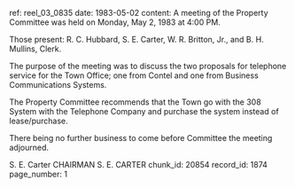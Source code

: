 ref: reel_03_0835
date: 1983-05-02
content: A meeting of the Property Committee was held on Monday, May 2, 1983 at 4:00 PM.

Those present: R. C. Hubbard, S. E. Carter, W. R. Britton, Jr., and B. H. Mullins, Clerk.

The purpose of the meeting was to discuss the two proposals for telephone service for the Town Office; one from Contel and one from Business Communications Systems.

The Property Committee recommends that the Town go with the 308 System with the Telephone Company and purchase the system instead of lease/purchase.

There being no further business to come before Committee the meeting adjourned.

S. E. Carter
CHAIRMAN
S. E. CARTER
chunk_id: 20854
record_id: 1874
page_number: 1

